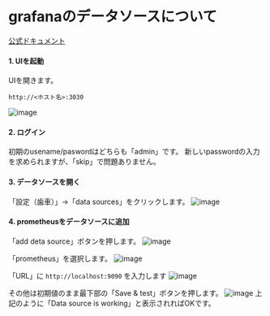 # grafanaのデータソースについて
[公式ドキュメント](https://grafana.com/docs/grafana/latest/datasources/)
#### 1. UIを起動
UIを開きます。
```
http://<ホスト名>:3030
```
![image](https://user-images.githubusercontent.com/91726058/172114323-97e72975-668f-4021-8a5b-92414f5658d2.png)
#### 2. ログイン
初期のusename/paswordはどちらも「admin」です。
新しいpasswordの入力を求められますが、「skip」で問題ありません。
#### 3. データソースを開く
「設定（歯車）」→「data sources」をクリックします。
![image](https://user-images.githubusercontent.com/91726058/172114219-24d02c23-70df-4dcf-af9e-4ca63afc6a42.png)
#### 4. prometheusをデータソースに追加
「add deta source」ボタンを押します。
![image](https://user-images.githubusercontent.com/91726058/172115543-ff33b71d-4c4f-43c0-b291-54b97427d268.png)

「prometheus」を選択します。
![image](https://user-images.githubusercontent.com/91726058/172115869-4a8bbc2e-a66f-4dbf-acbf-8f6e60dcd6f6.png)

「URL」に ```http://localhost:9090``` を入力します
![image](https://user-images.githubusercontent.com/91726058/172116405-83a7f3f0-1135-49a8-ba8f-b6d216e3db46.png)

その他は初期値のまま最下部の「Save & test」ボタンを押します。
![image](https://user-images.githubusercontent.com/91726058/172116630-9e814b9e-30f1-4bd1-8e03-e367083507e8.png)
上記のように「Data source is working」と表示されればOKです。
